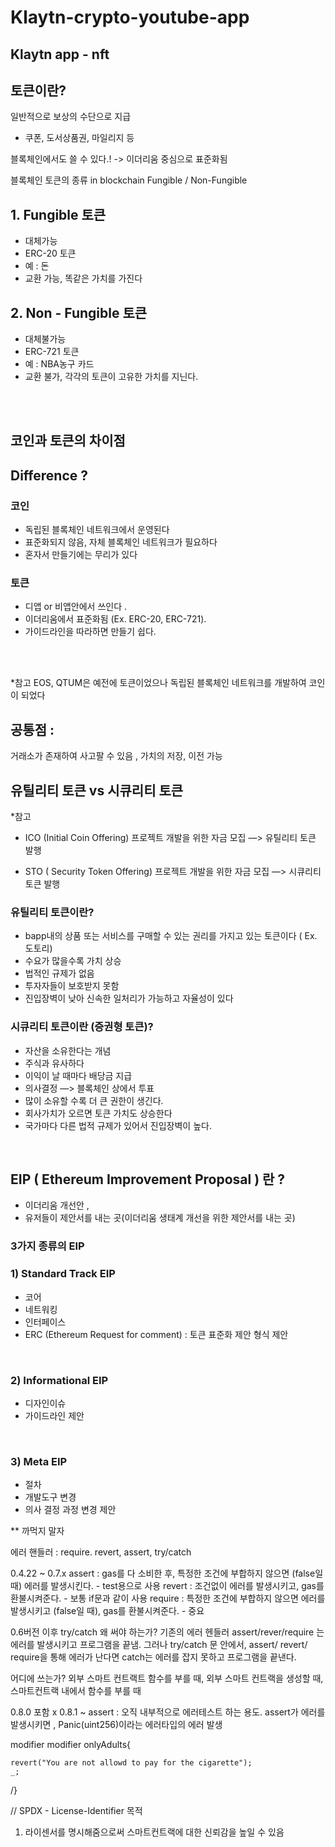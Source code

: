 # Klaytn-crypto-youtube-app

## Klaytn app - nft

## 토큰이란? 
일반적으로 보상의 수단으로 지급
- 쿠폰, 도서상품권, 마일리지 등

블록체인에서도 쓸 수 있다.! 
-> 이더리움 중심으로 표준화됨

블록체인 토큰의 종류 in blockchain
Fungible / Non-Fungible

## 1. Fungible 토큰
- 대체가능
- ERC-20 토큰
- 예 : 돈
- 교환 가능, 똑같은 가치를 가진다

## 2. Non - Fungible 토큰
- 대체불가능
- ERC-721 토큰
- 예 : NBA농구 카드
- 교환 불가, 각각의 토큰이 고유한 가치를 지닌다.  


<br />
<br />


## 코인과 토큰의 차이점

## Difference ? 
### 코인 
- 독립된 블록체인 네트워크에서 운영된다
- 표준화되지 않음, 자체 블록체인 네트워크가 필요하다
- 혼자서 만들기에는 무리가 있다

### 토큰 
- 디앱 or 비앱안에서 쓰인다 . 
- 이더리움에서 표준화됨 (Ex. ERC-20, ERC-721).
- 가이드라인을 따라하면 만들기 쉽다.



<br />
<br />


*참고
EOS, QTUM은 예전에 토큰이었으나 
독립된 블록체인 네트워크를 개발하여 코인이 되었다

## 공통점 : 
거래소가 존재하여 사고팔 수 있음 , 가치의 저장, 이전 가능 



## 유틸리티 토큰 vs 시큐리티 토큰

*참고
- ICO (Initial Coin Offering)
프로젝트 개발을 위한 자금 모집 —> 유틸리티 토큰 발행

- STO ( Security Token Offering)
프로젝트 개발을 위한 자금 모집 —> 시큐리티 토큰 발행


### 유틸리티 토큰이란?
- bapp내의 상품 또는 서비스를 구매할 수 있는 권리를 가지고 있는 토큰이다 ( Ex. 도토리)
- 수요가 많을수록 가치 상승
- 법적인 규제가 없음
- 투자자들이 보호받지 못함
- 진입장벽이 낮아 신속한 일처리가 가능하고 자율성이 있다

### 시큐리티 토큰이란 (증권형 토큰)?
- 자산을 소유한다는 개념
- 주식과 유사하다
- 이익이 날 때마다 배당금 지급
- 의사결정 —> 블록체인 상에서 투표
- 많이 소유할 수록 더 큰 권한이 생긴다. 
- 회사가치가 오르면 토큰 가치도 상승한다
- 국가마다 다른 법적 규제가 있어서 진입장벽이 높다.



<br />


## EIP ( Ethereum Improvement Proposal ) 란 ?
- 이더리움 개선안 , 
- 유저들이 제안서를 내는 곳(이더리움 생태계 개선을 위한 제안서를 내는 곳)

### 3가지 종류의 EIP
### 1) Standard Track EIP
- 코어
- 네트워킹
- 인터페이스
- ERC (Ethereum Request for comment) : 토큰 표준화 제안 형식
제안 

<br />


### 2) Informational EIP
- 디자인이슈
- 가이드라인 
제안

<br />


### 3) Meta EIP
- 절차
- 개발도구 변경
- 의사 결정 과정 변경 
제안 
 


** 까먹지 말자

에러 핸들러 : require. revert, assert, try/catch


0.4.22 ~ 0.7.x 
assert : gas를 다 소비한 후, 특정한 조건에 부합하지 않으면 (false일 때) 에러를 발생시킨다. - test용으로 사용
revert : 조건없이 에러를 발생시키고, gas를 환불시켜준다.    - 보통 if문과 같이 사용 
require : 특정한 조건에 부합하지 않으면 에러를 발생시키고 (false일 때), gas를 환불시켜준다. - 중요


0.6버전 이후
try/catch 왜 써야 하는가?
기존의 에러 헨들러 assert/rever/require 는 에러를 발생시키고 프로그램을 끝냄.
그러나 try/catch 문 안에서, assert/ revert/ require을 통해 에러가 난다면 catch는 에러를 잡지 못하고 프로그램을 끝낸다.

어디에 쓰는가?
외부 스마트 컨트랙트 함수를 부를 때, 외부 스마트 컨트랙을 생성할 때, 스마트컨트랙 내에서 함수를 부를 때


0.8.0 포함 x 
0.8.1 ~
assert : 오직 내부적으로 에러테스트 하는 용도. assert가 에러를 발생시키면 , Panic(uint256)이라는 에러타입의 에러 발생




modifier
modifier onlyAdults{

    revert("You are not allowd to pay for the cigarette");
    _;
/}


// SPDX - License-Identifier 목적
1. 라이센서를 명시해줌으로써 스마트컨트랙에 대한 신뢰감을 높일 수 있음
